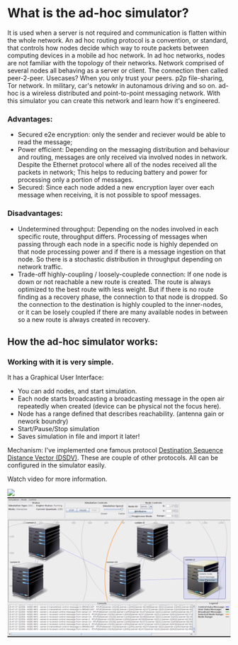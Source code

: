 # What is the ad-hoc simulator?
It is used when a server is not required and communication is flatten within the whole network. 
An ad hoc routing protocol is a convention, or standard, that controls how nodes decide which way to route packets between computing devices in a mobile ad hoc network. In ad hoc networks, nodes are not familiar with the topology of their networks.
Network comprised of several nodes all behaving as a server or client. The connection then called peer-2-peer.
Usecases? When you only trust your peers. p2p file-sharing, Tor network. In military, car's netowkr in autonamous driving and so on.
ad-hoc is a wireless distributed and point-to-point messaging network. With this simulator you can create this network and learn how it's engineered. 

### Advantages:
- Secured e2e encryption: only the sender and reciever would be able to read the message; 
- Power efficient: Depending on the messaging distribution and behaviour and routing, messages are only received via involved nodes in network. Despite the   Ethernet protocol where all of the nodes received all the packets in network; This helps to reducing battery and power for processing only a portion of messages.
- Secured: Since each node added a new encryption layer over each message when receiving, it is not possible to spoof messages.

### Disadvantages:
- Undetermined throughput: Depending on the nodes involved in each specific route, throughput differs. Processing of messages when passing through each node in a specific node is highly depended on that node processing power and if there is a message ingestion on that node. So there is a stochastic distribution in throughput depending on network traffic.        
- Trade-off highly-coupling / loosely-couplede connection: If one node is down or not reachable a new route is created. The route is always optimized to the best route with less weight. But if there is no route finding as a recovery phase, the connection to that node is dropped. So the connection to the destination is highly coupled to the inner-nodes, or it can be losely coupled if there are many available nodes in between so a new route is always created in recovery.


## How the ad-hoc simulator works:
### Working with it is very simple.
It has a Graphical User Interface:

- You can add nodes, and start simulation. 
- Each node starts broadcasting a broadcasting message in the open air repeatedly when created (device can be physical not the focus here). 
- Node has a range defined that describes reachability. (antenna gain or nework boundry)
- Start/Pause/Stop simulation
- Saves simulation in file and import it later!

Mechanism:
I've implemented one famous protocol [Destination Sequence Distance Vector (DSDV)](https://en.wikipedia.org/wiki/Destination-Sequenced_Distance_Vector_routing). 
These are couple of other protocols. All can be configured in the simulator easily. 

Watch video for more information.

![](https://github.com/metao1/server-discovery/raw/master/video.gif)
[![Watch the video](screenshot.png)](https://www.youtube.com/watch?v=GeJ2hzihFaM)
